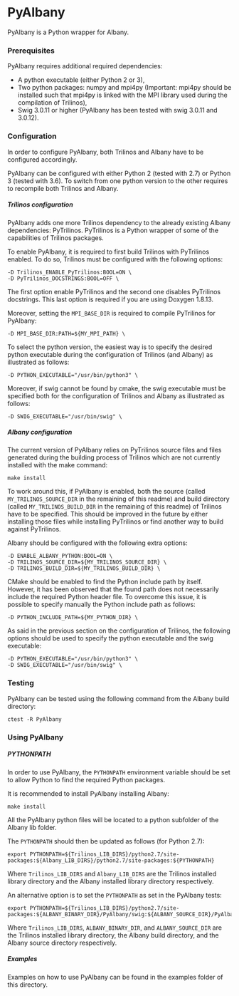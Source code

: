 # PyAlbany

PyAlbany is a Python wrapper for Albany.

### Prerequisites

PyAlbany requires additional required dependencies:
* A python executable (either Python 2 or 3),
* Two python packages: numpy and mpi4py (Important: mpi4py should be installed such that mpi4py is linked with the MPI library used during the compilation of Trilinos),
* Swig 3.0.11 or higher (PyAlbany has been tested with swig 3.0.11 and 3.0.12).

### Configuration

In order to configure PyAlbany, both Trilinos and Albany have to be configured accordingly.

PyAlbany can be configured with either Python 2 (tested with 2.7) or Python 3 (tested with 3.6).
To switch from one python version to the other requires to recompile both Trilinos and Albany.

##### Trilinos configuration
PyAlbany adds one more Trilinos dependency to the already existing Albany dependencies: PyTrilinos.
PyTrilinos is a Python wrapper of some of the capabilities of Trilinos packages.

To enable PyAlbany, it is required to first build Trilinos with PyTrilinos enabled.
To do so, Trilinos must be configured with the following options:
```
-D Trilinos_ENABLE_PyTrilinos:BOOL=ON \
-D PyTrilinos_DOCSTRINGS:BOOL=OFF \
```
The first option enable PyTrilinos and the second one disables PyTrilinos docstrings. This last option is required if you are using Doxygen 1.8.13.

Moreover, setting the `MPI_BASE_DIR` is required to compile PyTrilinos for PyAlbany:
```
-D MPI_BASE_DIR:PATH=${MY_MPI_PATH} \
```

To select the python version, the easiest way is to specify the desired python executable during the configuration of Trilinos (and Albany) as illustrated as follows:
```
-D PYTHON_EXECUTABLE="/usr/bin/python3" \
```

Moreover, if swig cannot be found by cmake, the swig executable must be specified both for the configuration of Trilinos and Albany as illustrated as follows:
```
-D SWIG_EXECUTABLE="/usr/bin/swig" \
```
##### Albany configuration
The current version of PyAlbany relies on PyTrilinos source files and files generated during the building process of Trilinos which are not currently installed with the make command:
```
make install
```

To work around this, if PyAlbany is enabled, both the source (called `MY_TRILINOS_SOURCE_DIR` in the remaining of this readme) and build directory (called `MY_TRILINOS_BUILD_DIR` in the remaining of this readme) of Trilinos have to be specified.
This should be improved in the future by either installing those files while installing PyTrilinos or find another way to build against PyTrilinos.

Albany should be configured with the following extra options:
```
-D ENABLE_ALBANY_PYTHON:BOOL=ON \
-D TRILINOS_SOURCE_DIR=${MY_TRILINOS_SOURCE_DIR} \
-D TRILINOS_BUILD_DIR=${MY_TRILINOS_BUILD_DIR} \
```

CMake should be enabled to find the Python include path by itself. However, it has been observed that the found path does not necessarily include the required Python header file. To overcome this issue, it is possible to specify manually the Python include path as follows:
```
-D PYTHON_INCLUDE_PATH=${MY_PYTHON_DIR} \
```

As said in the previous section on the configuration of Trilinos, the following options should be used to specify the python executable and the swig executable:
```
-D PYTHON_EXECUTABLE="/usr/bin/python3" \
-D SWIG_EXECUTABLE="/usr/bin/swig" \
```

### Testing

PyAlbany can be tested using the following command from the Albany build directory:
```
ctest -R PyAlbany
```

### Using PyAlbany

##### PYTHONPATH
In order to use PyAlbany, the `PYTHONPATH` environment variable should be set to allow Python to find the required Python packages.

It is recommended to install PyAlbany installing Albany:
```
make install
```
All the PyAlbany python files will be located to a python subfolder of the Albany lib folder.

The `PYTHONPATH` should then be updated as follows (for Python 2.7):
```
export PYTHONPATH=${Trilinos_LIB_DIRS}/python2.7/site-packages:${Albany_LIB_DIRS}/python2.7/site-packages:${PYTHONPATH}
```
Where `Trilinos_LIB_DIRS` and `Albany_LIB_DIRS` are the Trilinos installed library directory and the Albany installed library directory respectively.

An alternative option is to set the `PYTHONPATH` as set in the PyAlbany tests:
```
export PYTHONPATH=${Trilinos_LIB_DIRS}/python2.7/site-packages:${ALBANY_BINARY_DIR}/PyAlbany/swig:${ALBANY_SOURCE_DIR}/PyAlbany:${PYTHONPATH}
```
Where `Trilinos_LIB_DIRS`, `ALBANY_BINARY_DIR`, and `ALBANY_SOURCE_DIR` are the Trilinos installed library directory, the Albany build directory, and the Albany source directory respectively.

##### Examples
Examples on how to use PyAlbany can be found in the examples folder of this directory.
